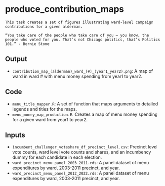 # produce_contribution_maps
    This task creates a set of figures illustrating ward-level campaign contributions for a given alderman.

    “You take care of the people who take care of you — you know, the people who voted for you. That’s not Chicago politics, that’s Politics 101.” - Bernie Stone

## Output
* `contribution_map_(alderman)_ward_(#)_(year1_year2).png`: A map of ward in ward # with menu money spending from year1 to year2.

## Code
* `menu_title_mapper.R`: A set of function that maps arguments to detailed legends and titles for the maps.
* `menu_money_map_production.R`: Creates a map of menu money spending for a given ward from year1 to year2.

## Inputs
* `incumbent_challenger_voteshare_df_precinct_level.csv`: Precinct level vote counts, ward level vote counts and shares, and an incumbency dummy for each candidate in each election.
* `ward_precinct_menu_panel_2003_2011.rds`: A panel dataset of menu expenditures by ward, 2003-2011 precinct, and year.
* `ward_precinct_menu_panel_2012_2022.rds`: A panel dataset of menu expenditures by ward, 2003-2011 precinct, and year.
